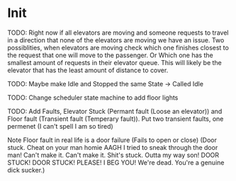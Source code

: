 # Init


TODO:
Right now if all elevators are moving and someone requests to travel in a direction that none of the elevators are
moving we have an issue. Two possiblities, when elevators are moving check which one finishes closest to the request
that one will move to the passenger. Or Which one has the smallest amount of requests in their elevator queue. 
This will likely be the elevator that has the least amount of distance to cover. 

TODO:
Maybe make Idle and Stopped the same State -> Called Idle

TODO:
Change scheduler state machine to add floor lights

TODO:
Add Faults, Elevator Stuck (Permant fault (Loose an elevator)) and Floor fault (Transient fault (Temperary fault)). Put two transient faults, one permenet 
(I can't spell I am so tired) 

Note Floor fault in real life is a door failure (Fails to open or close) (Door stuck. Cheat on your man homie AAGH I tried to sneak through the door man! Can't make it. Can't make it. Shit's stuck. Outta my way son! DOOR STUCK! DOOR STUCK! PLEASE! I BEG YOU! We're dead. You're a genuine dick sucker.)
